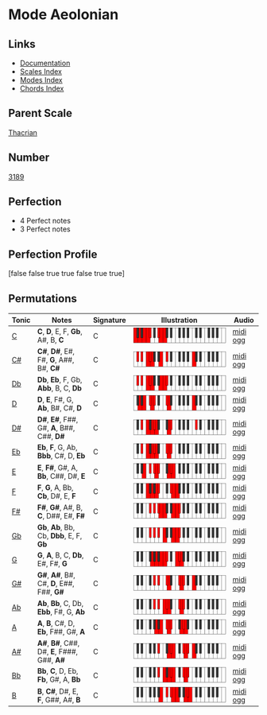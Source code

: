 # Mode Aeolonian

## Links

- [Documentation](index.md)
- [Scales Index](Scales.md)
- [Modes Index](Modes.md)
- [Chords Index](Chords.md)

## Parent Scale

[Thacrian](ScaleThacrian.md)

## Number

[3189](https://ianring.com/musictheory/scales/3189)

## Perfection

- 4 Perfect notes
- 3 Perfect notes

## Perfection Profile

[false false true true false true true]

## Permutations

| Tonic | Notes | Signature | Illustration | Audio |
|-------|-------|-----------|--------------|-------|
| [C](ModeCNaturalAeolonian.md) | **C**, **D**, E, F, **Gb**, A#, B, **C** | C | ![CNaturalAeolonian](ModeCNaturalAeolonian.png) | [midi](ModeCNaturalAeolonian.mid) [ogg](ModeCNaturalAeolonian.ogg) |
| [C#](ModeCSharpAeolonian.md) | **C#**, **D#**, E#, F#, **G**, A##, B#, **C#** | C | ![CSharpAeolonian](ModeCSharpAeolonian.png) | [midi](ModeCSharpAeolonian.mid) [ogg](ModeCSharpAeolonian.ogg) |
| [Db](ModeDFlatAeolonian.md) | **Db**, **Eb**, F, Gb, **Abb**, B, C, **Db** | C | ![DFlatAeolonian](ModeDFlatAeolonian.png) | [midi](ModeDFlatAeolonian.mid) [ogg](ModeDFlatAeolonian.ogg) |
| [D](ModeDNaturalAeolonian.md) | **D**, **E**, F#, G, **Ab**, B#, C#, **D** | C | ![DNaturalAeolonian](ModeDNaturalAeolonian.png) | [midi](ModeDNaturalAeolonian.mid) [ogg](ModeDNaturalAeolonian.ogg) |
| [D#](ModeDSharpAeolonian.md) | **D#**, **E#**, F##, G#, **A**, B##, C##, **D#** | C | ![DSharpAeolonian](ModeDSharpAeolonian.png) | [midi](ModeDSharpAeolonian.mid) [ogg](ModeDSharpAeolonian.ogg) |
| [Eb](ModeEFlatAeolonian.md) | **Eb**, **F**, G, Ab, **Bbb**, C#, D, **Eb** | C | ![EFlatAeolonian](ModeEFlatAeolonian.png) | [midi](ModeEFlatAeolonian.mid) [ogg](ModeEFlatAeolonian.ogg) |
| [E](ModeENaturalAeolonian.md) | **E**, **F#**, G#, A, **Bb**, C##, D#, **E** | C | ![ENaturalAeolonian](ModeENaturalAeolonian.png) | [midi](ModeENaturalAeolonian.mid) [ogg](ModeENaturalAeolonian.ogg) |
| [F](ModeFNaturalAeolonian.md) | **F**, **G**, A, Bb, **Cb**, D#, E, **F** | C | ![FNaturalAeolonian](ModeFNaturalAeolonian.png) | [midi](ModeFNaturalAeolonian.mid) [ogg](ModeFNaturalAeolonian.ogg) |
| [F#](ModeFSharpAeolonian.md) | **F#**, **G#**, A#, B, **C**, D##, E#, **F#** | C | ![FSharpAeolonian](ModeFSharpAeolonian.png) | [midi](ModeFSharpAeolonian.mid) [ogg](ModeFSharpAeolonian.ogg) |
| [Gb](ModeGFlatAeolonian.md) | **Gb**, **Ab**, Bb, Cb, **Dbb**, E, F, **Gb** | C | ![GFlatAeolonian](ModeGFlatAeolonian.png) | [midi](ModeGFlatAeolonian.mid) [ogg](ModeGFlatAeolonian.ogg) |
| [G](ModeGNaturalAeolonian.md) | **G**, **A**, B, C, **Db**, E#, F#, **G** | C | ![GNaturalAeolonian](ModeGNaturalAeolonian.png) | [midi](ModeGNaturalAeolonian.mid) [ogg](ModeGNaturalAeolonian.ogg) |
| [G#](ModeGSharpAeolonian.md) | **G#**, **A#**, B#, C#, **D**, E##, F##, **G#** | C | ![GSharpAeolonian](ModeGSharpAeolonian.png) | [midi](ModeGSharpAeolonian.mid) [ogg](ModeGSharpAeolonian.ogg) |
| [Ab](ModeAFlatAeolonian.md) | **Ab**, **Bb**, C, Db, **Ebb**, F#, G, **Ab** | C | ![AFlatAeolonian](ModeAFlatAeolonian.png) | [midi](ModeAFlatAeolonian.mid) [ogg](ModeAFlatAeolonian.ogg) |
| [A](ModeANaturalAeolonian.md) | **A**, **B**, C#, D, **Eb**, F##, G#, **A** | C | ![ANaturalAeolonian](ModeANaturalAeolonian.png) | [midi](ModeANaturalAeolonian.mid) [ogg](ModeANaturalAeolonian.ogg) |
| [A#](ModeASharpAeolonian.md) | **A#**, **B#**, C##, D#, **E**, F###, G##, **A#** | C | ![ASharpAeolonian](ModeASharpAeolonian.png) | [midi](ModeASharpAeolonian.mid) [ogg](ModeASharpAeolonian.ogg) |
| [Bb](ModeBFlatAeolonian.md) | **Bb**, **C**, D, Eb, **Fb**, G#, A, **Bb** | C | ![BFlatAeolonian](ModeBFlatAeolonian.png) | [midi](ModeBFlatAeolonian.mid) [ogg](ModeBFlatAeolonian.ogg) |
| [B](ModeBNaturalAeolonian.md) | **B**, **C#**, D#, E, **F**, G##, A#, **B** | C | ![BNaturalAeolonian](ModeBNaturalAeolonian.png) | [midi](ModeBNaturalAeolonian.mid) [ogg](ModeBNaturalAeolonian.ogg) |
